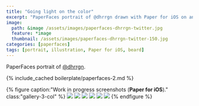 ```yaml
---
title: "Going light on the color"
excerpt: "PaperFaces portrait of @dhrrgn drawn with Paper for iOS on an iPad."
image: 
  path: &image /assets/images/paperfaces-dhrrgn-twitter.jpg 
  feature: *image
  thumbnail: /assets/images/paperfaces-dhrrgn-twitter-150.jpg
categories: [paperfaces]
tags: [portrait, illustration, Paper for iOS, beard]
---
```


PaperFaces portrait of [@dhrrgn](https://twitter.com/dhrrgn).

{% include_cached boilerplate/paperfaces-2.md %}

{% figure caption:"Work in progress screenshots (**Paper for iOS**)." class:"gallery-3-col" %}
[![](/assets/images/paperfaces-dhrrgn-process-1-600.jpg)](/assets/images/paperfaces-dhrrgn-process-1-lg.jpg)
[![](/assets/images/paperfaces-dhrrgn-process-2-600.jpg)](/assets/images/paperfaces-dhrrgn-process-2-lg.jpg)
[![](/assets/images/paperfaces-dhrrgn-process-3-600.jpg)](/assets/images/paperfaces-dhrrgn-process-3-lg.jpg)
[![](/assets/images/paperfaces-dhrrgn-process-4-600.jpg)](/assets/images/paperfaces-dhrrgn-process-4-lg.jpg)
[![](/assets/images/paperfaces-dhrrgn-process-5-600.jpg)](/assets/images/paperfaces-dhrrgn-process-5-lg.jpg)
[![](/assets/images/paperfaces-dhrrgn-process-6-600.jpg)](/assets/images/paperfaces-dhrrgn-process-6-lg.jpg)
{% endfigure %}
